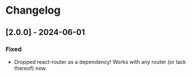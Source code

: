 # Changelog

## [2.0.0] - 2024-06-01

### Fixed

- Dropped react-router as a dependency! Works with any router (or lack thereof) now.
